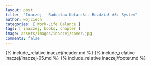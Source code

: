 ```yaml
---
layout: post
title:  "Inaczej - Radosław Kotarski. Rozdział #5: System"
author: wojciech
categories: [ Work-Life Balance ]
tags: [ inaczej, books, chapter ]
image: assets/images/inaczej/cover.jpg
comments: false
---
```

{% include_relative inaczej/header.md %}
{% include_relative inaczej/inaczej-05.md %}
{% include_relative inaczej/footer.md %}